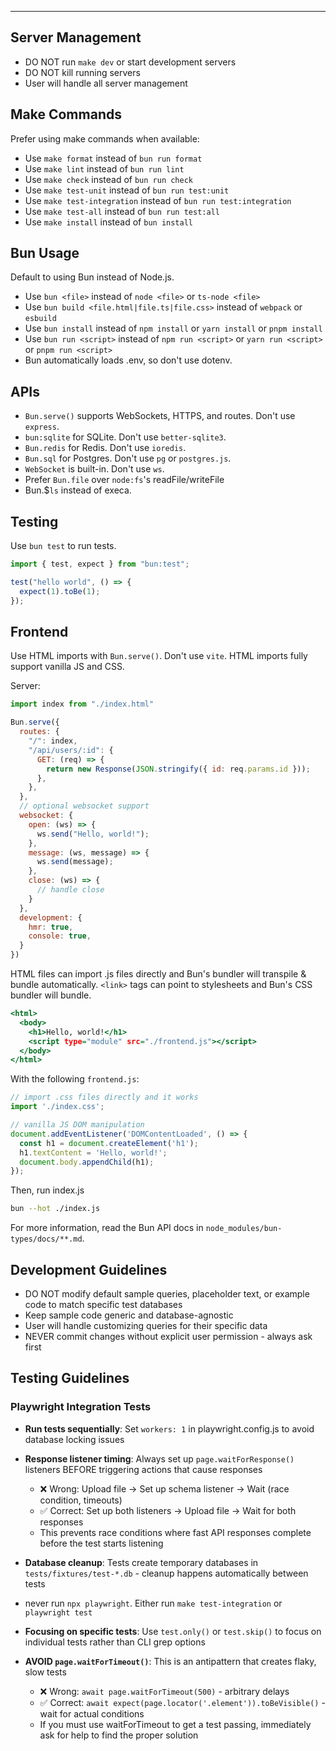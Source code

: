 ---

## Server Management

- DO NOT run `make dev` or start development servers
- DO NOT kill running servers
- User will handle all server management

## Make Commands

Prefer using make commands when available:

- Use `make format` instead of `bun run format`
- Use `make lint` instead of `bun run lint` 
- Use `make check` instead of `bun run check`
- Use `make test-unit` instead of `bun run test:unit`
- Use `make test-integration` instead of `bun run test:integration`
- Use `make test-all` instead of `bun run test:all`
- Use `make install` instead of `bun install`

## Bun Usage

Default to using Bun instead of Node.js.

- Use `bun <file>` instead of `node <file>` or `ts-node <file>`
- Use `bun build <file.html|file.ts|file.css>` instead of `webpack` or `esbuild`
- Use `bun install` instead of `npm install` or `yarn install` or `pnpm install`
- Use `bun run <script>` instead of `npm run <script>` or `yarn run <script>` or `pnpm run <script>`
- Bun automatically loads .env, so don't use dotenv.

## APIs

- `Bun.serve()` supports WebSockets, HTTPS, and routes. Don't use `express`.
- `bun:sqlite` for SQLite. Don't use `better-sqlite3`.
- `Bun.redis` for Redis. Don't use `ioredis`.
- `Bun.sql` for Postgres. Don't use `pg` or `postgres.js`.
- `WebSocket` is built-in. Don't use `ws`.
- Prefer `Bun.file` over `node:fs`'s readFile/writeFile
- Bun.$`ls` instead of execa.

## Testing

Use `bun test` to run tests.

```js#index.test.js
import { test, expect } from "bun:test";

test("hello world", () => {
  expect(1).toBe(1);
});
```

## Frontend

Use HTML imports with `Bun.serve()`. Don't use `vite`. HTML imports fully support vanilla JS and CSS.

Server:

```js#index.js
import index from "./index.html"

Bun.serve({
  routes: {
    "/": index,
    "/api/users/:id": {
      GET: (req) => {
        return new Response(JSON.stringify({ id: req.params.id }));
      },
    },
  },
  // optional websocket support
  websocket: {
    open: (ws) => {
      ws.send("Hello, world!");
    },
    message: (ws, message) => {
      ws.send(message);
    },
    close: (ws) => {
      // handle close
    }
  },
  development: {
    hmr: true,
    console: true,
  }
})
```

HTML files can import .js files directly and Bun's bundler will transpile & bundle automatically. `<link>` tags can point to stylesheets and Bun's CSS bundler will bundle.

```html#index.html
<html>
  <body>
    <h1>Hello, world!</h1>
    <script type="module" src="./frontend.js"></script>
  </body>
</html>
```

With the following `frontend.js`:

```js#frontend.js
// import .css files directly and it works
import './index.css';

// vanilla JS DOM manipulation
document.addEventListener('DOMContentLoaded', () => {
  const h1 = document.createElement('h1');
  h1.textContent = 'Hello, world!';
  document.body.appendChild(h1);
});
```

Then, run index.js

```sh
bun --hot ./index.js
```

For more information, read the Bun API docs in `node_modules/bun-types/docs/**.md`.

## Development Guidelines

- DO NOT modify default sample queries, placeholder text, or example code to match specific test databases
- Keep sample code generic and database-agnostic  
- User will handle customizing queries for their specific data
- NEVER commit changes without explicit user permission - always ask first

## Testing Guidelines

### Playwright Integration Tests

- **Run tests sequentially**: Set `workers: 1` in playwright.config.js to avoid database locking issues
- **Response listener timing**: Always set up `page.waitForResponse()` listeners BEFORE triggering actions that cause responses
  - ❌ Wrong: Upload file → Set up schema listener → Wait (race condition, timeouts)
  - ✅ Correct: Set up both listeners → Upload file → Wait for both responses
  - This prevents race conditions where fast API responses complete before the test starts listening
- **Database cleanup**: Tests create temporary databases in `tests/fixtures/test-*.db` - cleanup happens automatically between tests

- never run `npx playwright`. Either run `make test-integration` or `playwright test`
- **Focusing on specific tests**: Use `test.only()` or `test.skip()` to focus on individual tests rather than CLI grep options
- **AVOID `page.waitForTimeout()`**: This is an antipattern that creates flaky, slow tests
  - ❌ Wrong: `await page.waitForTimeout(500)` - arbitrary delays
  - ✅ Correct: `await expect(page.locator('.element')).toBeVisible()` - wait for actual conditions
  - If you must use waitForTimeout to get a test passing, immediately ask for help to find the proper solution